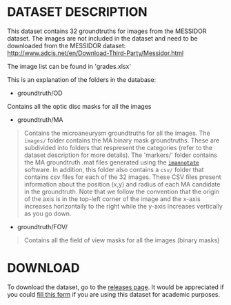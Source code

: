 DATASET DESCRIPTION
=======================


This dataset contains 32 groundtruths for images from the MESSIDOR dataset. The images are not included in the dataset and need to be downloaded from the MESSIDOR dataset: http://www.adcis.net/en/Download-Third-Party/Messidor.html

The image list can be found in 'grades.xlsx'

This is an explanation of the folders in the database:

* groundtruth/OD

 Contains all the optic disc masks for all the images

* groundtruth/MA

> Contains the microaneurysm groundtruths for all the images. The `images/` folder contains the MA binary mask groundtruths. These are subdivided into folders that respresent the categories (refer to the dataset description for more details). The 'markers/' folder contains the MA groundtruth .mat files generated using the [`imannotate`](https://github.com/motatoes/imannotate.m) software. In addition, this folder also contains a `csv/` folder that contains csv files for each of the 32 images. These CSV files present information about the position (x,y) and radius of each MA candidate in the groundtruth. Note that we follow the convention that the origin of the axis is in the top-left corner of the image and the x-axis increases horizontally to the right while the y-axis increases vertically as you go down.

* groundtruth/FOV/

> Contains all the field of view masks for all the images (binary masks)

DOWNLOAD
=============

To download the dataset, go to the [releases page](). It would be appreciated if you could [fill this form](https://docs.google.com/forms/d/e/1FAIpQLSdNU7sSRR54C2AKJUnitRaNilYbLbX_EZG9TCFXpABq0XOeuQ/viewform) if you are using this dataset for academic purposes.
